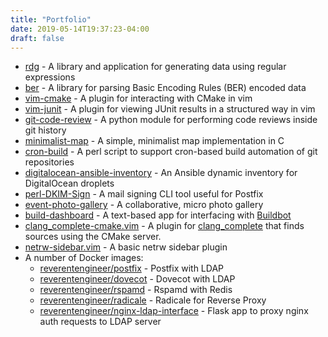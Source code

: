 ```yaml
---
title: "Portfolio"
date: 2019-05-14T19:37:23-04:00
draft: false
---
```


+ [rdg](/rdg) - A library and application for generating data using regular expressions
+ [ber](/ber) - A library for parsing Basic Encoding Rules (BER) encoded data
+ [vim-cmake](https://github.com/ReverentEngineer/vim-cmake) - A plugin for interacting with CMake in vim
+ [vim-junit](https://github.com/ReverentEngineer/vim-junit) - A plugin for viewing JUnit results in a structured way in vim
+ [git-code-review](/git-code-review) - A python module for performing code reviews inside git history
+ [minimalist-map](/minimalist-map) - A simple, minimalist map implementation in C
+ [cron-build](https://github.com/ReverentEngineer/cron-build) - A perl script to support cron-based build automation of git repositories
+ [digitalocean-ansible-inventory](https://github.com/ReverentEngineer/digitalocean-ansible-inventory) - An Ansible dynamic inventory for DigitalOcean droplets
+ [perl-DKIM-Sign](https://github.com/ReverentEngineer/perl-DKIM-Sign) - A mail signing CLI tool useful for Postfix
+ [event-photo-gallery](https://github.com/ReverentEngineer/event-photo-gallery) - A collaborative, micro photo gallery
+ [build-dashboard](/build-dashboard) - A text-based app for interfacing with [Buildbot](https://github.com/buildbot/buildbot)
+ [clang_complete-cmake.vim](https://github.com/ReverentEngineer/clang_complete-cmake.vim) - A plugin for [clang_complete](https://github.com/Rip-Rip/clang_complete) that finds sources using the CMake server.
+ [netrw-sidebar.vim](https://github.com/ReverentEngineer/netrw-sidebar.vim) - A basic netrw sidebar plugin
+ A number of Docker images:
  - [reverentengineer/postfix](https://github.com/ReverentEngineer/docker-postfix) - Postfix with LDAP
  - [reverentengineer/dovecot](https://github.com/ReverentEngineer/docker-dovecot) - Dovecot with LDAP
  - [reverentengineer/rspamd](https://github.com/ReverentEngineer/docker-rspamd) - Rspamd with Redis
  - [reverentengineer/radicale](https://github.com/ReverentEngineer/docker-radicale)  - Radicale for Reverse Proxy
  - [reverentengineer/nginx-ldap-interface](https://github.com/ReverentEngineer/docker-nginx-ldap-interface) - Flask app to proxy nginx auth requests to LDAP server
